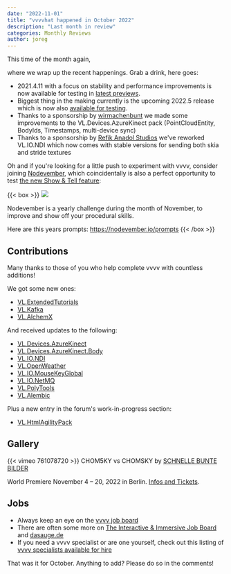 ```yaml
---
date: "2022-11-01"
title: "vvvvhat happened in October 2022"
description: "Last month in review"
categories: Monthly Reviews
author: joreg
---
```


This time of the month again,

where we wrap up the recent happenings. Grab a drink, here goes:
* 2021.4.11 with a focus on stability and performance improvements is now available for testing in [latest previews](https://visualprogramming.net/#Download). 
* Biggest thing in the making currently is the upcoming 2022.5 release which is now also [available for testing](https://visualprogramming.net/blog/2022/vvvv-gamma-2022.5-previews-available-now/).
* Thanks to a sponsorship by [wirmachenbunt](https://wirmachenbunt.de/) we made some improvements to the VL.Devices.AzureKinect pack (PointCloudEntity, BodyIds, Timestamps, multi-device sync)
* Thanks to a sponsorship by [Refik Anadol Studios](https://refikanadolstudio.com/) we've reworked VL.IO.NDI which now comes with stable versions for sending both skia and stride textures

Oh and if you're looking for a little push to experiment with vvvv, consider joining [Nodevember](https://nodevember.io/), which coincidentally is also a perfect opportunity to test [the new Show & Tell feature](https://visualprogramming.net/blog/2022/introducing-show-tell/):

{{< box >}}
![](2022-11-01-12-29-36.png)

Nodevember is a yearly challenge during the month of November, to improve and show off your procedural skills.

Here are this years prompts: https://nodevember.io/prompts
{{< /box >}}

## Contributions
Many thanks to those of you who help complete vvvv with countless additions!

We got some new ones:
* [VL.ExtendedTutorials](https://www.nuget.org/packages/VL.ExtendedTutorials)
* [VL.Kafka](https://www.nuget.org/packages/VL.Kafka)
* [VL.AlchemX](https://www.nuget.org/packages/VL.AlchemX)

And received updates to the following:
* [VL.Devices.AzureKinect](https://www.nuget.org/packages/VL.Devices.AzureKinect)
* [VL.Devices.AzureKinect.Body](https://www.nuget.org/packages/VL.Devices.AzureKinect.Body)
* [VL.IO.NDI](https://www.nuget.org/packages/VL.IO.NDI)
* [VL.OpenWeather](https://www.nuget.org/packages/VL.OpenWeather)
* [VL.IO.MouseKeyGlobal](https://www.nuget.org/packages/VL.IO.MouseKeyGlobal)
* [VL.IO.NetMQ](https://www.nuget.org/packages/VL.IO.NetMQ)
* [VL.PolyTools](https://www.nuget.org/packages/VL.PolyTools)
* [VL.Alembic](https://www.nuget.org/packages/VL.Alembic)

Plus a new entry in the forum's work-in-progress section:
- [VL.HtmlAgilityPack](https://discourse.vvvv.org/t/vl-htmlagilitypack/20877)

## Gallery
{{< vimeo 761078720 >}}
CHOM5KY vs CHOMSKY by [SCHNELLE BUNTE BILDER](https://schnellebuntebilder.de)

World Premiere November 4 – 20, 2022 in Berlin. [Infos and Tickets](https://schnellebuntebilder.de/chom5ky/).

## Jobs

- Always keep an eye on the [vvvv job board](https://discourse.vvvv.org/c/jobs)
- There are often some more on [The Interactive & Immersive Job Board](https://jobs.interactiveimmersive.io/?s=vvvv&post_type=job_listing&orderby=date) and [dasauge.de](https://dasauge.de/sta/Vvvv/)
- If you need a vvvv specialist or are one yourself, check out this listing of [vvvv specialists available for hire](https://legacy.vvvv.org/documentation/vvvv-specialists-available-for-hire)

That was it for October. Anything to add? Please do so in the comments!